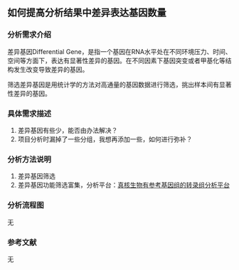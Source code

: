 ## 如何提高分析结果中差异表达基因数量
### 分析需求介绍
差异基因Differential Gene，是指一个基因在RNA水平处在不同环境压力、时间、空间等方面下，表达有显著性差异的基因。在不同因素下基因突变或者甲基化等结构发生改变导致差异的基因。

筛选差异基因是用统计学的方法对高通量的基因数据进行筛选，挑出样本间有显著性差异的基因。

### 具体需求描述
1. 差异基因有些少，能否由办法解决？
2. 项目分析时漏掉了一些分组，我想再添加一些，如何进行弥补？

### 分析方法说明
1. 差异基因筛选
2. 差异基因功能筛选富集，分析平台：[真核生物有参考基因组的转录组分析平台](https://international.biocloud.net/zh/software/agriculture/detail/8a817f674fd9e535014fda7080080a9b)

### 分析流程图
无

### 参考文献
无